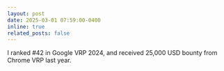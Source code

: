 ```yaml
---
layout: post
date: 2025-03-01 07:59:00-0400
inline: true
related_posts: false
---
```


I ranked #42 in Google VRP 2024, and received 25,000 USD bounty from Chrome VRP last year.